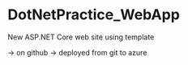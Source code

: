 # DotNetPractice_WebApp

New ASP.NET Core web site using template

-> on github
-> deployed from git to azure